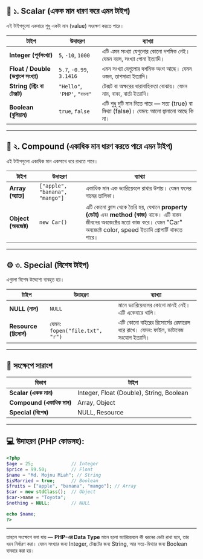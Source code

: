 
## 🧩 **১. Scalar (একক মান ধারণ করে এমন টাইপ)**

এই টাইপগুলো একবারে শুধু একটা মান (value) সংরক্ষণ করতে পারে।

| টাইপ                                | উদাহরণ                        | ব্যাখ্যা                                                                                   |
| ----------------------------------- | ----------------------------- | ------------------------------------------------------------------------------------------ |
| **Integer (পূর্ণসংখ্যা)**           | `5`, `-10`, `1000`            | এটি এমন সংখ্যা যেগুলোর কোনো দশমিক নেই। যেমন বয়স, সংখ্যা গোনা ইত্যাদি।                      |
| **Float / Double (ভগ্নাংশ সংখ্যা)** | `5.7`, `-0.99`, `3.1416`      | এমন সংখ্যা যেগুলোর দশমিক অংশ আছে। যেমন ওজন, তাপমাত্রা ইত্যাদি।                             |
| **String (স্ট্রিং বা টেক্সট)**      | `"Hello"`, `'PHP'`, `"বাংলা"` | টেক্সট বা অক্ষরের ধারাবাহিকতা বোঝায়। যেমন নাম, বাক্য, বার্তা ইত্যাদি।                      |
| **Boolean (বুলিয়ান)**               | `true`, `false`               | এটি শুধু দুটি মান নিতে পারে — সত্য (true) বা মিথ্যা (false)। যেমন: আলো জ্বালানো আছে কি না। |

---

## 🧮 **২. Compound (একাধিক মান ধারণ করতে পারে এমন টাইপ)**

এই টাইপগুলো একাধিক মান একসাথে ধরে রাখতে পারে।

| টাইপ                 | উদাহরণ                         | ব্যাখ্যা                                                                                                                                                                                    |
| -------------------- | ------------------------------ | ------------------------------------------------------------------------------------------------------------------------------------------------------------------------------------------- |
| **Array (অ্যারে)**   | `["apple", "banana", "mango"]` | একাধিক মান এক ভ্যারিয়েবলে রাখার উপায়। যেমন ফলের নামের তালিকা।                                                                                                                               |
| **Object (অবজেক্ট)** | `new Car()`                    | এটি কোনো ক্লাস থেকে তৈরি হয়, যেখানে **property (ডেটা)** এবং **method (কাজ)** থাকে। এটি বাস্তব জীবনের অবজেক্টের মতো কাজ করে। যেমন "Car" অবজেক্টে color, speed ইত্যাদি প্রোপার্টি থাকতে পারে। |

---

## ⚙️ **৩. Special (বিশেষ টাইপ)**

এগুলো বিশেষ উদ্দেশ্যে ব্যবহৃত হয়।

| টাইপ                   | উদাহরণ                         | ব্যাখ্যা                                                                         |
| ---------------------- | ------------------------------ | -------------------------------------------------------------------------------- |
| **NULL (নাল)**         | `NULL`                         | মানে ভ্যারিয়েবলের কোনো মানই নেই। এটি একেবারে খালি।                               |
| **Resource (রিসোর্স)** | যেমন: `fopen("file.txt", "r")` | এটি কোনো বাইরের রিসোর্সের রেফারেন্স ধরে রাখে। যেমন: ফাইল, ডাটাবেজ সংযোগ ইত্যাদি। |

---

## 🧠 **সংক্ষেপে সারাংশ**

| বিভাগ                     | টাইপ                                     |
| ------------------------- | ---------------------------------------- |
| **Scalar (একক মান)**      | Integer, Float (Double), String, Boolean |
| **Compound (একাধিক মান)** | Array, Object                            |
| **Special (বিশেষ)**       | NULL, Resource                           |

---

## 💻 **উদাহরণ (PHP কোডসহ):**

```php
<?php
$age = 25;              // Integer
$price = 99.50;         // Float
$name = "Md. Mojnu Miah"; // String
$isMarried = true;      // Boolean
$fruits = ["apple", "banana", "mango"]; // Array
$car = new stdClass();  // Object
$car->name = "Toyota";
$nothing = NULL;        // NULL

echo $name;
?>
```

---

তাহলে সংক্ষেপে বলা যায় —
**PHP-এর Data Type** মানে হলো ভ্যারিয়েবলে কী ধরনের ডেটা রাখা হবে, তার ধরন নির্ধারণ করা।
যেমন সংখ্যার জন্য Integer, টেক্সটের জন্য String, আর সত্য-মিথ্যার জন্য Boolean ব্যবহার করা হয়।


